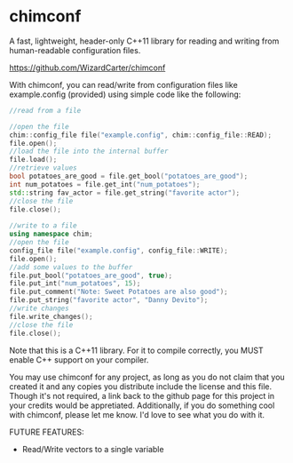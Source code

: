 # chimconf
A fast, lightweight, header-only C++11 library for reading and writing from human-readable configuration files.

https://github.com/WizardCarter/chimconf

With chimconf, you can read/write from configuration files like example.config (provided) using simple code like the following:

```c++
//read from a file

//open the file
chim::config_file file("example.config", chim::config_file::READ);
file.open();
//load the file into the internal buffer
file.load();
//retrieve values
bool potatoes_are_good = file.get_bool("potatoes_are_good");
int num_potatoes = file.get_int("num_potatoes");
std::string fav_actor = file.get_string("favorite actor");
//close the file
file.close();
  
//write to a file
using namespace chim;
//open the file
config_file file("example.config", config_file::WRITE);
file.open();
//add some values to the buffer
file.put_bool("potatoes_are_good", true);
file.put_int("num_potatoes", 15);
file.put_comment("Note: Sweet Potatoes are also good");
file.put_string("favorite actor", "Danny Devito");
//write changes
file.write_changes();
//close the file
file.close();
```  

Note that this is a C++11 library. For it to compile correctly, you MUST enable C++ support on your compiler.

You may use chimconf for any project, as long as you do not claim that you created it and any copies you distribute include the license and this file. Though it's not required, a link back to the github page for this project in your credits would be appretiated. Additionally, if you do something cool with chimconf, please let me know. I'd love to see what you do with it.

FUTURE FEATURES:
- Read/Write vectors to a single variable
